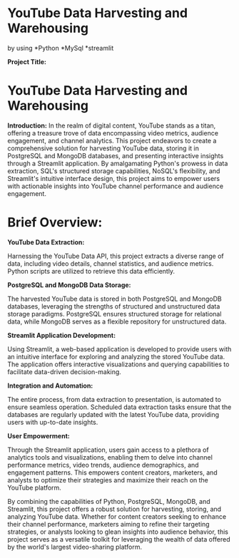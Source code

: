   # YouTube Data Harvesting and Warehousing
  by using *Python *MySql *streamlit
  
**Project Title:** 
  # YouTube Data Harvesting and Warehousing

**Introduction:** 
  In the realm of digital content, YouTube stands as a titan, 
offering a treasure trove of data encompassing video metrics, audience engagement, 
and channel analytics. This project endeavors to create a comprehensive solution 
for harvesting YouTube data, storing it in PostgreSQL and MongoDB databases,
and presenting interactive insights through a Streamlit application. 
By amalgamating Python's prowess in data extraction, SQL's structured storage capabilities, 
NoSQL's flexibility, and Streamlit's intuitive interface design, 
this project aims to empower users with actionable insights into YouTube channel performance 
and audience engagement.


# Brief Overview:

**YouTube Data Extraction:**

  Harnessing the YouTube Data API, this project extracts a diverse range of data, including video details, 
  channel statistics, and audience metrics. Python scripts are utilized to retrieve this data efficiently.

**PostgreSQL and MongoDB Data Storage:**

  The harvested YouTube data is stored in both PostgreSQL and MongoDB databases, leveraging the strengths of 
  structured and unstructured data storage paradigms. PostgreSQL ensures structured storage for relational data,
  while MongoDB serves as a flexible repository for unstructured data.

**Streamlit Application Development:**

  Using Streamlit, a web-based application is developed to provide users with an intuitive interface for exploring 
  and analyzing the stored YouTube data. The application offers interactive visualizations and querying capabilities
  to facilitate data-driven decision-making.

**Integration and Automation:**

  The entire process, from data extraction to presentation, is automated to ensure seamless operation. 
  Scheduled data extraction tasks ensure that the databases are regularly updated with the latest YouTube data, 
  providing users with up-to-date insights.

**User Empowerment:**

  Through the Streamlit application, users gain access to a plethora of analytics tools and visualizations, 
  enabling them to delve into channel performance metrics, video trends, audience demographics, and engagement patterns. 
  This empowers content creators, marketers, and analysts to optimize their strategies and maximize their reach on the YouTube platform.

By combining the capabilities of Python, PostgreSQL, MongoDB, and Streamlit, 
this project offers a robust solution for harvesting, storing, and analyzing YouTube data. 
Whether for content creators seeking to enhance their channel performance, 
marketers aiming to refine their targeting strategies, or analysts looking to glean insights into audience behavior,
this project serves as a versatile toolkit for leveraging the wealth of data 
offered by the world's largest video-sharing platform.
